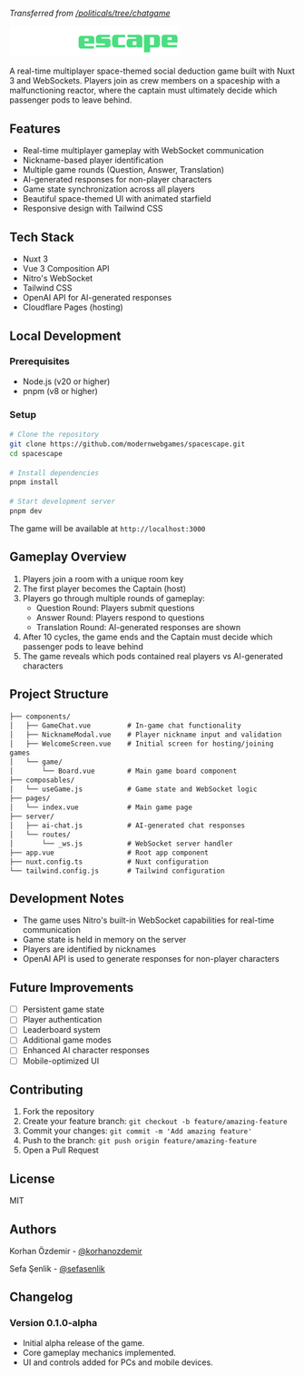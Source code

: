 _Transferred from [/politicals/tree/chatgame](https://github.com/sefasenlik/politicals/tree/chatgame)_

<img src="/public/spacescape.png" alt="Game Logo" width="300"/>

A real-time multiplayer space-themed social deduction game built with Nuxt 3 and WebSockets. Players join as crew members on a spaceship with a malfunctioning reactor, where the captain must ultimately decide which passenger pods to leave behind.

## Features

- Real-time multiplayer gameplay with WebSocket communication
- Nickname-based player identification
- Multiple game rounds (Question, Answer, Translation)
- AI-generated responses for non-player characters
- Game state synchronization across all players
- Beautiful space-themed UI with animated starfield
- Responsive design with Tailwind CSS

## Tech Stack

- Nuxt 3
- Vue 3 Composition API
- Nitro's WebSocket
- Tailwind CSS
- OpenAI API for AI-generated responses
- Cloudflare Pages (hosting)

## Local Development

### Prerequisites

- Node.js (v20 or higher)
- pnpm (v8 or higher)

### Setup

```bash
# Clone the repository
git clone https://github.com/modernwebgames/spacescape.git
cd spacescape

# Install dependencies
pnpm install

# Start development server
pnpm dev
```

The game will be available at `http://localhost:3000`

## Gameplay Overview

1. Players join a room with a unique room key
2. The first player becomes the Captain (host)
3. Players go through multiple rounds of gameplay:
   - Question Round: Players submit questions
   - Answer Round: Players respond to questions
   - Translation Round: AI-generated responses are shown
4. After 10 cycles, the game ends and the Captain must decide which passenger pods to leave behind
5. The game reveals which pods contained real players vs AI-generated characters

## Project Structure

```
├── components/
│   ├── GameChat.vue         # In-game chat functionality
│   ├── NicknameModal.vue    # Player nickname input and validation
│   ├── WelcomeScreen.vue    # Initial screen for hosting/joining games
│   └── game/
│       └── Board.vue        # Main game board component
├── composables/
│   └── useGame.js           # Game state and WebSocket logic
├── pages/
│   └── index.vue            # Main game page
├── server/
│   ├── ai-chat.js           # AI-generated chat responses
│   └── routes/
│       └── _ws.js           # WebSocket server handler
├── app.vue                  # Root app component
├── nuxt.config.ts           # Nuxt configuration
└── tailwind.config.js       # Tailwind configuration
```

## Development Notes

- The game uses Nitro's built-in WebSocket capabilities for real-time communication
- Game state is held in memory on the server
- Players are identified by nicknames
- OpenAI API is used to generate responses for non-player characters

## Future Improvements

- [ ] Persistent game state
- [ ] Player authentication
- [ ] Leaderboard system
- [ ] Additional game modes
- [ ] Enhanced AI character responses
- [ ] Mobile-optimized UI

## Contributing

1. Fork the repository
2. Create your feature branch: `git checkout -b feature/amazing-feature`
3. Commit your changes: `git commit -m 'Add amazing feature'`
4. Push to the branch: `git push origin feature/amazing-feature`
5. Open a Pull Request

## License

MIT

## Authors

Korhan Özdemir - [@korhanozdemir](https://github.com/korhanozdemir)

Sefa Şenlik - [@sefasenlik](https://github.com/sefasenlik)

## Changelog

### Version 0.1.0-alpha
- Initial alpha release of the game.
- Core gameplay mechanics implemented.
- UI and controls added for PCs and mobile devices.